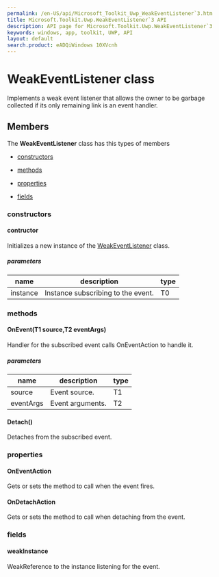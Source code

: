 ```yaml
---
permalink: /en-US/api/Microsoft_Toolkit_Uwp_WeakEventListener`3.htm
title: Microsoft.Toolkit.Uwp.WeakEventListener`3 API 
description: API page for Microsoft.Toolkit.Uwp.WeakEventListener`3
keywords: windows, app, toolkit, UWP, API
layout: default
search.product: eADQiWindows 10XVcnh
---
```



# WeakEventListener<T1><T2><T3> class

Implements a weak event listener that allows the owner to be garbage collected if its only remaining link is an event handler.

## Members

The **WeakEventListener<T1><T2><T3>** class has this types of members

* [constructors](#constructors)

* [methods](#methods)

* [properties](#properties)

* [fields](#fields)

### constructors

#### contructor

Initializes a new instance of the [WeakEventListener<T1><T2><T3>](Microsoft_Toolkit_Uwp_WeakEventListener`3.htm) class.

##### parameters



| name | description | type || --- | --- | --- || instance | Instance subscribing to the event. | T0 |
### methods

#### OnEvent(T1 source,T2 eventArgs)

Handler for the subscribed event calls OnEventAction to handle it.

##### parameters



| name | description | type || --- | --- | --- || source | Event source. | T1 || eventArgs | Event arguments. | T2 |
#### Detach()

Detaches from the subscribed event.

### properties

#### OnEventAction

Gets or sets the method to call when the event fires.

#### OnDetachAction

Gets or sets the method to call when detaching from the event.

### fields

#### weakInstance

WeakReference to the instance listening for the event.
